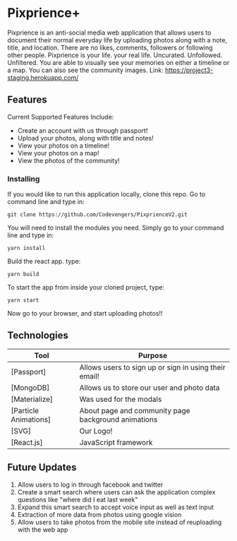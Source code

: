 # Pixprience+ 

Pixprience is an anti-social media web application that allows users to document their normal everyday life by uploading photos along with a note, title, and location. There are no likes, comments, followers or following other people. Pixprience is your life. your real life. Uncurated. Unfollowed. Unfiltered. You are able to visually see your memories on either a timeline or a map. You can also see the community images.
Link: https://project3-staging.herokuapp.com/

## Features

Current Supported Features Include:
* Create an account with us through passport!
* Upload your photos, along with title and notes!
* View your photos on a timeline!
* View your photos on a map!
* View the photos of the community!

### Installing

If you would like to run this application locally, clone this repo. Go to command line and type in:
```
git clone https://github.com/Codevengers/PixprienceV2.git
```

You will need to install the modules you need. Simply go to your command line and type in: 
```
yarn install
```
Build the react app. type:
```
yarn build
```
To start the app from inside your cloned project, type:
```
yarn start
```
Now go to your browser, and start uploading photos!! 


## Technologies

| Tool   | Purpose|
| ------------- | ------------- |
| [Passport] |Allows users to sign up or sign in using their email! |
| [MongoDB] | Allows us to store our user and photo data |
| [Materialize]| Was used for the modals |
| [Particle Animations] | About page and community page background animations |
| [SVG] | Our Logo! |
| [React.js] | JavaScript framework| 



## Future Updates

1. Allow users to log in through facebook and twitter
2. Create a smart search where users can ask the application complex questions like "where did I eat last week"
3. Expand this smart search to accept voice input as well as text input
4. Extraction of more data from photos using google vision 
5. Allow users to take photos from the mobile site instead of reuploading with the web app

